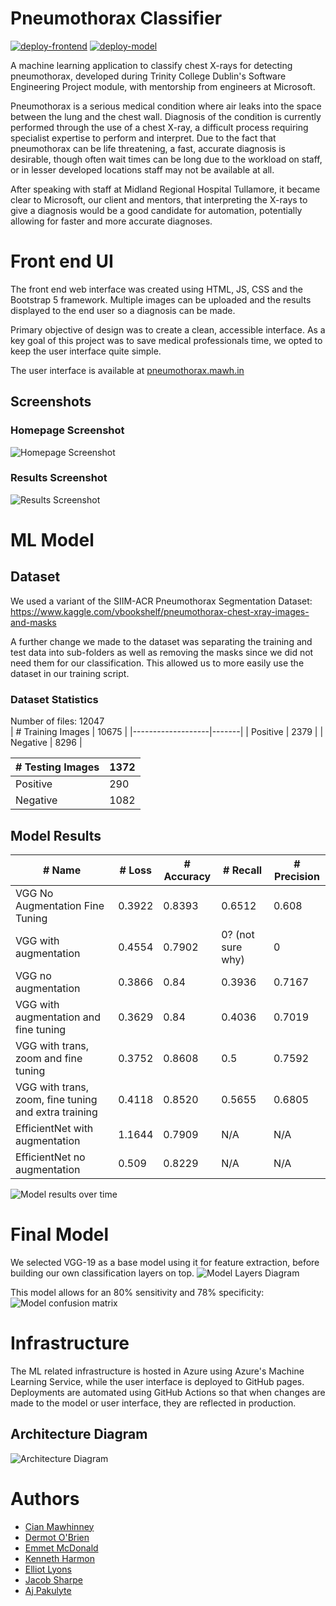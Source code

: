 # Pneumothorax Classifier
[![deploy-frontend](https://github.com/cianmawhinney/microsoft-pneumothorax-classifier/actions/workflows/deploy-frontend.yml/badge.svg)](https://github.com/cianmawhinney/microsoft-pneumothorax-classifier/actions/workflows/deploy-frontend.yml)
[![deploy-model](https://github.com/cianmawhinney/microsoft-pneumothorax-classifier/actions/workflows/deploy-model.yml/badge.svg)](https://github.com/cianmawhinney/microsoft-pneumothorax-classifier/actions/workflows/deploy-model.yml)

A machine learning application to classify chest X-rays for detecting pneumothorax, developed during Trinity College Dublin's Software Engineering Project module, with mentorship from engineers at Microsoft.


Pneumothorax is a serious medical condition where air leaks into the space between the lung and the chest wall. Diagnosis of the condition is currently performed through the use of a chest X-ray, a difficult process requiring specialist expertise to perform and interpret. Due to the fact that pneumothorax can be life threatening, a fast, accurate diagnosis is desirable, though often wait times can be long due to the workload on staff, or in lesser developed locations staff may not be available at all.


After speaking with staff at Midland Regional Hospital Tullamore, it became clear to Microsoft, our client and mentors, that interpreting the X-rays to give a diagnosis would be a good candidate for automation, potentially allowing for faster and more accurate diagnoses.


# Front end UI
The front end web interface was created using HTML, JS, CSS and the Bootstrap 5 framework.
Multiple images can be uploaded and the results displayed to the end user so a diagnosis can be made.

Primary objective of design was to create a clean, accessible interface. As a key goal of this project was to save medical professionals time, we opted to keep the user interface quite simple.

The user interface is available at [pneumothorax.mawh.in](https://pneumothorax.mawh.in/)

## Screenshots
### Homepage Screenshot
![Homepage Screenshot](docs/images/frontend-home.png)

### Results Screenshot
![Results Screenshot](docs/images/frontend-results.png)

# ML Model

## Dataset
We used a variant of the SIIM-ACR Pneumothorax Segmentation Dataset: https://www.kaggle.com/vbookshelf/pneumothorax-chest-xray-images-and-masks

A further change we made to the dataset was separating the training and test data into sub-folders as well as removing the masks since we did not need them for our classification. This allowed us to more easily use the dataset in our training script.

### Dataset Statistics
Number of files: 12047  
| # Training Images | 10675 |
|-------------------|-------|
| Positive          | 2379  |
| Negative          | 8296  |

| # Testing Images | 1372 |
|------------------|------|
| Positive         | 290  |
| Negative         | 1082 |

## Model Results
| # Name                                               | # Loss | # Accuracy | # Recall          | # Precision |
|------------------------------------------------------|--------|------------|-------------------|-------------|
| VGG No Augmentation Fine Tuning                      | 0.3922 | 0.8393     | 0.6512            | 0.608       |
| VGG with augmentation                                | 0.4554 | 0.7902     | 0? (not sure why) | 0           |
| VGG no augmentation                                  | 0.3866 | 0.84       | 0.3936            | 0.7167      |
| VGG with augmentation and fine tuning                | 0.3629 | 0.84       | 0.4036            | 0.7019      |
| VGG with trans, zoom and fine tuning                 | 0.3752 | 0.8608     | 0.5               | 0.7592      |
| VGG with trans, zoom, fine tuning and extra training | 0.4118 | 0.8520     | 0.5655            | 0.6805      |
| EfficientNet with augmentation                       | 1.1644 | 0.7909     | N/A               | N/A         |
| EfficientNet no augmentation                         | 0.509  | 0.8229     | N/A               | N/A         |

![Model results over time](docs/images/model-recall-graph.png)

# Final Model

We selected VGG-19 as a base model using it for feature extraction, before building our own classification layers on top.
![Model Layers Diagram](docs/images/model-diagram.drawio.png)

This model allows for an 80% sensitivity and 78% specificity:
![Model confusion matrix](docs/images/model-confusion-matrix.png)

# Infrastructure
The ML related infrastructure is hosted in Azure using Azure's Machine Learning Service, while the user interface is deployed to GitHub pages. Deployments are automated using GitHub Actions so that when changes are made to the model or user interface, they are reflected in production.

## Architecture Diagram
![Architecture Diagram](docs/images/Architecture%20Diagram.drawio.svg)

# Authors
 - [Cian Mawhinney](https://github.com/cianmawhinney)
 - [Dermot O'Brien](https://github.com/mangledbottles)
 - [Emmet McDonald](https://github.com/EmmetMcD)
 - [Kenneth Harmon](https://github.com/KennethHarmon)
 - [Elliot Lyons](https://github.com/elliot-lyons)
 - [Jacob Sharpe](https://github.com/j-wilsons)
 - [Aj Pakulyte](https://github.com/pakulyta)
